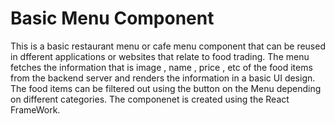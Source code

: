 # Basic Menu Component 

This is a basic restaurant menu or cafe menu component that can be reused in dfferent applications or websites that relate to food trading.
The menu fetches the information that is image , name , price , etc of the food items from the backend server and renders the information in a basic UI design. The food items can be filtered out using the button on the Menu depending on different categories.
The componenet is created using the React FrameWork. 
